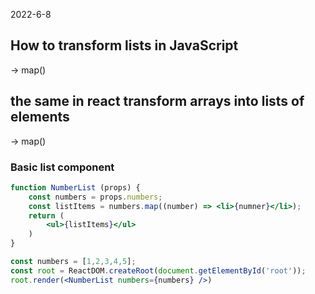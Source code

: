 2022-6-8

## How to transform lists in JavaScript

-> map()

## the same in react transform arrays into lists of elements

-> map()

### Basic list component

```jsx
function NumberList (props) {
    const numbers = props.numbers;
    const listItems = numbers.map((number) => <li>{numner}</li>);
    return (
        <ul>{listItems}</ul>
    )
}

const numbers = [1,2,3,4,5];
const root = ReactDOM.createRoot(document.getElementById('root'));
root.render(<NumberList numbers={numbers} />)
```